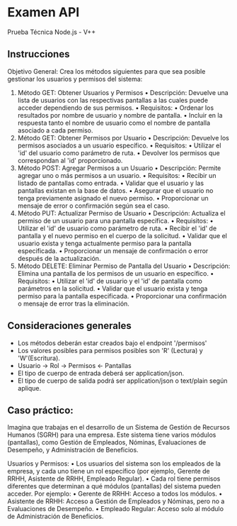 # Examen API

Prueba Técnica Node.js - V++

## Instrucciones

Objetivo General: Crea los métodos siguientes para que sea posible gestionar los usuarios y permisos del sistema:

1. Método GET: Obtener Usuarios y Permisos
	•	Descripción: Devuelve una lista de usuarios con las respectivas pantallas a las cuales puede acceder dependiendo de sus permisos.
	•	Requisitos:
	•	Ordenar los resultados por nombre de usuario y nombre de pantalla.
	•	Incluir en la respuesta tanto el nombre de usuario como el nombre de pantalla asociado a cada permiso.
2. Método GET: Obtener Permisos por Usuario
	•	Descripción: Devuelve los permisos asociados a un usuario específico.
	•	Requisitos:
	•	Utilizar el 'id' del usuario como parámetro de ruta.
	•	Devolver los permisos que correspondan al 'id' proporcionado.
3. Método POST: Agregar Permisos a un Usuario
	•	Descripción: Permite agregar uno o más permisos a un usuario.
	•	Requisitos:
	•	Recibir un listado de pantallas como entrada.
	•	Validar que el usuario y las pantallas existan en la base de datos.
	•	Asegurar que el usuario no tenga previamente asignado el nuevo permiso.
	•	Proporcionar un mensaje de error o confirmación según sea el caso.
4. Método PUT: Actualizar Permiso de Usuario
	•	Descripción: Actualiza el permiso de un usuario para una pantalla específica.
	•	Requisitos:
	•	Utilizar el 'id' de usuario como parámetro de ruta.
	•	Recibir el 'id' de pantalla y el nuevo permiso en el cuerpo de la solicitud.
	•	Validar que el usuario exista y tenga actualmente permiso para la pantalla especificada.
	•	Proporcionar un mensaje de confirmación o error después de la actualización.
5. Método DELETE: Eliminar Permiso de Pantalla del Usuario
	•	Descripción: Elimina una pantalla de los permisos de un usuario en específico.
	•	Requisitos:
	•	Utilizar el 'id' de usuario y el 'id' de pantalla como parámetros en la solicitud.
	•	Validar que el usuario exista y tenga permiso para la pantalla especificada.
	•	Proporcionar una confirmación o mensaje de error tras la eliminación.

## Consideraciones generales
- Los métodos deberán estar creados bajo el endpoint '/permisos'
- Los valores posibles para permisos posibles son 'R' (Lectura) y 'W'(Escritura).
- Usuario -> Rol -> Permisos <- Pantallas
- El tipo de cuerpo de entrada deberá ser application/json.
- El tipo de cuerpo de salida podrá ser application/json o text/plain según aplique.

## Caso práctico:
Imagina que trabajas en el desarrollo de un Sistema de Gestión de Recursos Humanos (SGRH) para una empresa. Este sistema tiene varios módulos (pantallas), como Gestión de Empleados, Nóminas, Evaluaciones de Desempeño, y Administración de Beneficios.

Usuarios y Permisos:
	•	Los usuarios del sistema son los empleados de la empresa, y cada uno tiene un rol específico (por ejemplo, Gerente de RRHH, Asistente de RRHH, Empleado Regular).
	•	Cada rol tiene permisos diferentes que determinan a qué módulos (pantallas) del sistema pueden acceder. Por ejemplo:
	•	Gerente de RRHH: Acceso a todos los módulos.
	•	Asistente de RRHH: Acceso a Gestión de Empleados y Nóminas, pero no a Evaluaciones de Desempeño.
	•	Empleado Regular: Acceso solo al módulo de Administración de Beneficios.


